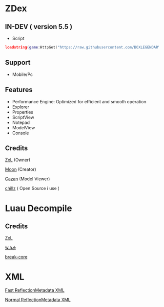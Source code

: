  # ZDex
 ## IN-DEV ( version 5.5 )
 * Script
```lua
loadstring(game:HttpGet("https://raw.githubusercontent.com/BOXLEGENDARY/ZDex/main/ZDex.lua"))()
```
 ## Support
 * Mobile/Pc
 ## Features
 * Performance Engine: Optimized for efficient and smooth operation
 * Explorer
 * Properties
 * ScriptView
 * Notepad
 * ModelView
 * Console
## Credits
[ZxL](https://youtu.be/dQw4w9WgXcQ?si=IkAXjfO3Uf2UOJ9V) (Owner)

[Moon](https://github.com/LorekeeperZinnia/Dex) (Creator)

[Cazan](https://github.com/Cazzanos) (Model Viewer)

[chillz](https://github.com/AZYsGithub/DexPlusPlus) ( Open Source i use )
# Luau Decompile
## Credits
[ZxL](https://github.com/BOXLEGENDARY/LuauDecompile)

[w.a.e](https://github.com/w-a-e)

[break-core](https://github.com/break-core)
# XML

[Fast ReflectionMetadata XML](https://github.com/BOXLEGENDARY/ReflectionMetadata)

[Normal ReflectionMetadata XML](https://github.com/MaximumADHD/Roblox-Client-Tracker)
